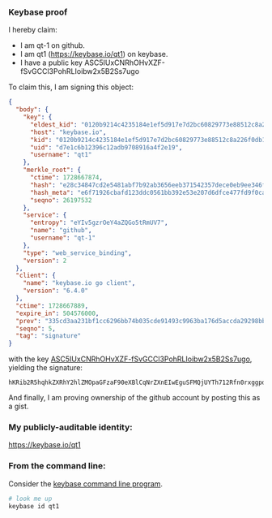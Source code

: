 ### Keybase proof

I hereby claim:

  * I am qt-1 on github.
  * I am qt1 (https://keybase.io/qt1) on keybase.
  * I have a public key ASC5IUxCNRhOHvXZF-fSvGCCl3PohRLIoibw2x5B2Ss7ugo

To claim this, I am signing this object:

```json
{
  "body": {
    "key": {
      "eldest_kid": "0120b9214c4235184e1ef5d917e7d2bc60829773e88512c8a226f0db1e41d92b3bba0a",
      "host": "keybase.io",
      "kid": "0120b9214c4235184e1ef5d917e7d2bc60829773e88512c8a226f0db1e41d92b3bba0a",
      "uid": "d7e1c6b12396c12adb9708916a4f2e19",
      "username": "qt1"
    },
    "merkle_root": {
      "ctime": 1728667874,
      "hash": "e28c34847cd2e5481abf7b92ab3656eeb371542357dece0eb9ee346f9e6a226b1bd063eae5b3783189f2b7150113c8e1b9edbddb5b8fcc9f8bb3dfa4b83842d7",
      "hash_meta": "e6f71926cbafd123ddc0561bb392e53e207d6dfce477fd9f0caf23f1d7bff6ec",
      "seqno": 26197532
    },
    "service": {
      "entropy": "eYIv5gzrOeY4aZQGo5tRmUV7",
      "name": "github",
      "username": "qt-1"
    },
    "type": "web_service_binding",
    "version": 2
  },
  "client": {
    "name": "keybase.io go client",
    "version": "6.4.0"
  },
  "ctime": 1728667889,
  "expire_in": 504576000,
  "prev": "335cd3aa231bf1cc6296bb74b035cde91493c9963ba176d5accda29298bbf8d9",
  "seqno": 5,
  "tag": "signature"
}
```

with the key [ASC5IUxCNRhOHvXZF-fSvGCCl3PohRLIoibw2x5B2Ss7ugo](https://keybase.io/qt1), yielding the signature:

```
hKRib2R5hqhkZXRhY2hlZMOpaGFzaF90eXBlCqNrZXnEIwEguSFMQjUYTh712Rfn0rxggpdz6IUSyKIm8NseQdkrO7oKp3BheWxvYWTESpcCBcQgM1zTqiMb8cxilrt0sDXN6RSTyZY7oXbVrM2ikpi7+NnEIKC/uW8iNcRlO3cmU90ukJFH1JtlBm4QJE6u3unH6o48AgHCo3NpZ8RAZEH8e6U6/egBBzq4a78FcQER/ADp2rygtCreZpGTvxeQ5tOMWK0yy85uGjcpyjuinWz3KZ+ush5zdi7Q297lB6hzaWdfdHlwZSCkaGFzaIKkdHlwZQildmFsdWXEIESu/be8BldV7kBEETBKuDtisg1Lk3sHCTs8/Wq4MTODo3RhZ80CAqd2ZXJzaW9uAQ==

```

And finally, I am proving ownership of the github account by posting this as a gist.

### My publicly-auditable identity:

https://keybase.io/qt1

### From the command line:

Consider the [keybase command line program](https://keybase.io/download).

```bash
# look me up
keybase id qt1
```

